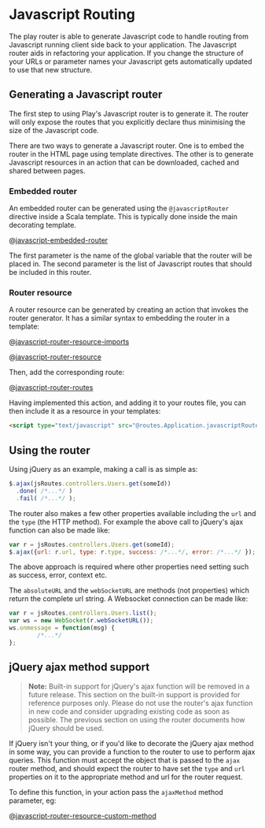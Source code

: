 <!--- Copyright (C) 2009-2017 Lightbend Inc. <https://www.lightbend.com> -->
# Javascript Routing

The play router is able to generate Javascript code to handle routing from Javascript running client side back to your application. The Javascript router aids in refactoring your application. If you change the structure of your URLs or parameter names your Javascript gets automatically updated to use that new structure.

## Generating a Javascript router

The first step to using Play's Javascript router is to generate it. The router will only expose the routes that you explicitly declare thus minimising the size of the Javascript code.

There are two ways to generate a Javascript router. One is to embed the router in the HTML page using template directives. The other is to generate Javascript resources in an action that can be downloaded, cached and shared between pages.

### Embedded router

An embedded router can be generated using the ``@javascriptRouter`` directive inside a Scala template. This is typically done inside the main decorating template.

@[javascript-embedded-router](code/javaEmbeddedRouter.scala.html)

The first parameter is the name of the global variable that the router will be placed in. The second parameter is the list of Javascript routes that should be included in this router.

### Router resource

A router resource can be generated by creating an action that invokes the router generator. It has a similar syntax to embedding the router in a template:

@[javascript-router-resource-imports](code/javaguide/binder/controllers/Application.java)

@[javascript-router-resource](code/javaguide/binder/controllers/Application.java)
    
Then, add the corresponding route:

@[javascript-router-routes](code/javaguide.binder.routes)

Having implemented this action, and adding it to your routes file, you can then include it as a resource in your templates:

```html
<script type="text/javascript" src="@routes.Application.javascriptRoutes"></script>
``` 

## Using the router

Using jQuery as an example, making a call is as simple as:

```javascript
$.ajax(jsRoutes.controllers.Users.get(someId))
  .done( /*...*/ )
  .fail( /*...*/ );
```

The router also makes a few other properties available including the ``url`` and the ``type`` (the HTTP method). For example the above call to jQuery's ajax function can also be made like:

```javascript
var r = jsRoutes.controllers.Users.get(someId);
$.ajax({url: r.url, type: r.type, success: /*...*/, error: /*...*/ });
```

The above approach is required where other properties need setting such as success, error, context etc.

The ``absoluteURL`` and the ``webSocketURL`` are methods (not properties) which return the complete url string. A Websocket connection can be made like:

```javascript
var r = jsRoutes.controllers.Users.list();
var ws = new WebSocket(r.webSocketURL());
ws.onmessage = function(msg) {
        /*...*/
};
```

## jQuery ajax method support

> **Note:** Built-in support for jQuery's ajax function will be removed in a future release. This section on the built-in support is provided for reference purposes only. Please do not use the router's ajax function in new code and consider upgrading existing code as soon as possible. The previous section on using the router documents how jQuery should be used.

If jQuery isn't your thing, or if you'd like to decorate the jQuery ajax method in some way, you can provide a function to the router to use to perform ajax queries. This function must accept the object that is passed to the ``ajax`` router method, and should expect the router to have set the ``type`` and ``url`` properties on it to the appropriate method and url for the router request.

To define this function, in your action pass the ``ajaxMethod`` method parameter, eg:

@[javascript-router-resource-custom-method](code/javaguide/binder/controllers/Application.java)
